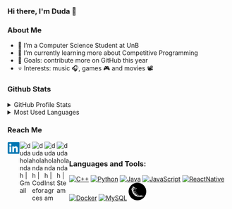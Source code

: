 ### Hi there, I'm Duda 👋


### About Me

- 🔭 I’m a Computer Science Student at UnB
- 🌱 I’m currently learning more about Competitive Programming
- 🥅 Goals: contribute more on GitHub this year
- ⭐ Interests: music 🎧, games 🎮 and movies 📽️


### Github Stats
<details>
<summary>GitHub Profile Stats</summary>
<img align="center" alt="GitHub Stats" src="https://github-readme-stats.vercel.app/api?username=dudaholandah&show_icons=true&theme=aura"  />
</details>

<details>
<summary>Most Used Languages</summary>
<img align="center" alt="Most Used Languages" src="https://github-readme-stats.vercel.app/api/top-langs/?username=dudaholandah&show_icons=true&theme=aura&hide=haml,ruby,jupyter%20notebook"/>
</details>  


<!--### Spotify Playing 🎧

[<img src="https://now-playing-codestackr.vercel.app/api/spotify-playing" alt="Duda Spotify Playing" width="350" />](https://open.spotify.com/user/kbunrghgtja0rwcs60d5b7lka)
-->

### Reach Me

[<img align="left" alt="dudaholandah | LinkedIn" width="28px" src="https://github.com/devicons/devicon/blob/v2.14.0/icons/linkedin/linkedin-original.svg" />][linkedin]
[<img align="left" alt="dudaholandah | Gmail" width="28px" src="https://github.com/TheDudeThatCode/TheDudeThatCode/blob/master/Assets/Gmail.svg" />][gmail]
[<img align="left" alt="dudaholandah | Codeforces" width="28px" src="https://art.npanuhin.me/SVG/Codeforces/Codeforces.colored.svg"/>][codeforces]
[<img align="left" alt="dudaholandah | Instagram" width="28px" src="https://github.com/TheDudeThatCode/TheDudeThatCode/blob/master/Assets/Instagram.svg" />][instagram]
[<img align="left" alt="dudaholandah | Steam" width="28px" src="https://upload.wikimedia.org/wikipedia/commons/8/83/Steam_icon_logo.svg" />][steam]

<!---[<img align="left" alt="dudaholandah | Twitter" width="28px" src="https://github.com/TheDudeThatCode/TheDudeThatCode/blob/master/Assets/Twitter.svg" />][twitter]-->

<br/>

### Languages and Tools:


[<img src="https://upload.wikimedia.org/wikipedia/commons/1/18/ISO_C%2B%2B_Logo.svg" width="36px" alt="C++" />][cpp]
[<img src="https://upload.wikimedia.org/wikipedia/commons/c/c3/Python-logo-notext.svg" width="38px" alt="Python" />][python]
[<img src="https://cdn.worldvectorlogo.com/logos/java-14.svg" width="36px" alt="Java" />][java]
[<img src="https://upload.wikimedia.org/wikipedia/commons/9/99/Unofficial_JavaScript_logo_2.svg" width="34px" alt="JavaScript" />][javascript]
[<img src="https://upload.wikimedia.org/wikipedia/commons/a/a7/React-icon.svg" width="38px" alt="ReactNative" />][reactnative]
[<img src="https://www.docker.com/wp-content/uploads/2022/03/Moby-logo.png" width="46px" alt="Docker" />][docker]
[<img src="https://www.vectorlogo.zone/logos/mysql/mysql-icon.svg" width="34px" alt="MySQL" />][mysql]
[<img src="flask_png.png" width="40px" alt="Flask" />][flask]

<!-- [<img src="https://upload.wikimedia.org/wikipedia/commons/3/3f/Git_icon.svg" width="42px" alt="Git" />][git] -->
<!-- [<img src="https://upload.wikimedia.org/wikipedia/commons/archive/3/35/20190417225046%21The_C_Programming_Language_logo.svg" width="46px" alt="C" />][c-lang] -->
<!-- [<img src="https://seeklogo.com/images/E/eclipse-logo-85FE4BEA34-seeklogo.com.png" width="42px" alt="Eclipse"/>][eclipse] -->
<!-- [<img src="https://upload.wikimedia.org/wikipedia/commons/9/98/Apache_NetBeans_Logo.svg" width="36px" alt="Netbeans" />][netbeans] -->
<!-- [<img src="https://cdn3.iconfinder.com/data/icons/popular-services-brands-vol-2/512/ubuntu-512.png" width="40px" alt="Ubuntu" />][ubuntu] -->
<!-- [<img src="https://upload.wikimedia.org/wikipedia/commons/9/9a/Visual_Studio_Code_1.35_icon.svg" width="40px" alt="Visual Studio Code" />][vscode] -->
<!---[<img src="https://reposcope.com/media/unknown/none/unknown/coq.png" width="40px" alt="Coq" />][coq]-->
<!---[<img src="https://upload.wikimedia.org/wikipedia/commons/9/91/Octicons-mark-github.svg" width="40px" alt="GitHub" />][github]-->

    

<!-- links-->
[linkedin]: https://www.linkedin.com/in/maria-eduarda-machado-de-holanda-4496a6202/
[gmail]: mailto:duda.mholanda@gmail.com
[codeforces]: https://codeforces.com/profile/dudaholandah
[twitter]: https://twitter.com/dudaholandah
[instagram]: https://www.instagram.com/dudaholandah/
[steam]: https://steamcommunity.com/id/dudaholandah/
[vscode]: https://code.visualstudio.com/docs
[github]: https://docs.github.com/pt/github
[cpp]: https://www.w3schools.com/cpp/default.asp
[c-lang]: https://en.cppreference.com/w/c/language
[ubuntu]: https://help.ubuntu.com/
[java]: https://www.w3schools.com/java/default.asp
[python]: https://www.w3schools.com/python/default.asp
[eclipse]: https://www.eclipse.org/getting_started/
[netbeans]: http://netbeans.apache.org/kb/
[coq]: https://coq.inria.fr/
[git]: https://git-scm.com/docs
[javascript]: https://developer.mozilla.org/pt-BR/docs/Web/JavaScript
[reactnative]: https://reactnative.dev/docs/getting-started
[flask]: https://flask.palletsprojects.com/en/2.1.x/
[docker]: https://docs.docker.com/desktop/
[mysql]: https://www.w3schools.com/mysql/default.asp
